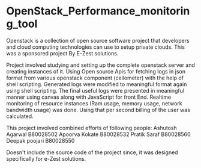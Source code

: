 # OpenStack_Performance_monitoring_tool
Openstack is a collection of open source software project that developers
and cloud computing technologies can use to setup private clouds.
This was a sponsored project By E-Zest solutions.


Project involved studying and setting up the complete openstack server and
creating instances of it. Using Open source Apis for fetching logs in json
format from various openstack component (ceilometer) with the help of shell
scripting. Generated logs were modified to meaningful format again using
shell scripting.
The final useful logs were presented in meaningful manner using canvas along
with JavaScript for front End.
Realtime monitoring of resource instances (Ram usage, memory usage, network bandwidth usage)
was done. Using that per second billing of the user was calculated.  


This project involved combined efforts of following people:
Ashutosh Agarwal                B80028502
Apoorva Kokate    	            B80028532
Pratik Saraf    	              B80028560
Deepak poojari                  B80028550



Doesn't include the source code of the project since, it was designed specifically
for e-Zest solutions.
